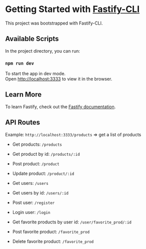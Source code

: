 # Getting Started with [Fastify-CLI](https://www.npmjs.com/package/fastify-cli)

This project was bootstrapped with Fastify-CLI.

## Available Scripts

In the project directory, you can run:

### `npm run dev`

To start the app in dev mode.\
Open [http://localhost:3333](http://localhost:3333) to view it in the browser.

## Learn More

To learn Fastify, check out the [Fastify documentation](https://www.fastify.io/docs/latest/).

## API Routes

Example: `http://localhost:3333/products` => get a list of products

- Get products: `/products`
- Get product by id: `/products/:id`
- Post product: `/product`
- Update product: `/product/:id`

- Get users: `/users`
- Get users by id: `/users/:id`
- Post user: `/register`
- Login user: `/login`

- Get favorite products by user id: `/user/favorite_prod/:id`
- Post favorite product: `/favorite_prod`
- Delete favorite product: `/favorite_prod`
